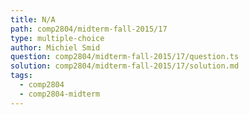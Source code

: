 ```yaml
---
title: N/A
path: comp2804/midterm-fall-2015/17
type: multiple-choice
author: Michiel Smid
question: comp2804/midterm-fall-2015/17/question.ts
solution: comp2804/midterm-fall-2015/17/solution.md
tags:
  - comp2804
  - comp2804-midterm
---
```

